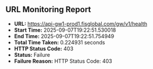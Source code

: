 ## URL Monitoring Report

- **URL:** https://api-gw1-prod1.fisglobal.com/gw/v1/health
- **Start Time:** 2025-09-07T19:22:51.530018
- **End Time:** 2025-09-07T19:22:51.754949
- **Total Time Taken:** 0.224931 seconds
- **HTTP Status Code:** 403
- **Status:** Failure
- **Failure Reason:** HTTP Status Code: 403
